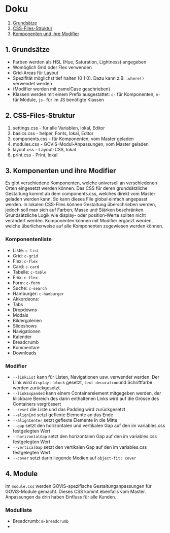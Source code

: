 # Doku

1. [Grundsätze](#1-grundsätze)
2. [CSS-Files-Struktur](#css-files-struktur)
3. [Komponenten und ihre Modifier](##3.-Komponenten-und-ihre-Modifier)


## 1. Grundsätze
* Farben werden als HSL (Hue, Saturation, Lightness) angegeben
* Womöglich Grid oder Flex verwenden
 * Grid-Areas für Layout
* Spezifität möglichst tief halten (0 1 0). Dazu kann z.B. `:where()` verwendet werden
* (Modifier werden mit camelCase geschrieben)
* Klassen werden mit einem Prefix ausgestattet: `c-` für Komponenten, `m-` für Module, `js-` für im JS benötigte Klassen

## 2. CSS-Files-Struktur
1. settings.css - für alle Variablen, lokal, Editor
2. basics.css - helper, Fonts, lokal, Editor
3. components.css - für Komponenten, vom Master geladen
4. modules.css - GOViS-Modul-Anpassungen, vom Master geladen
5. layout.css - Layout-CSS, lokal
6. print.css - Print, lokal


## 3. Komponenten und ihre Modifier
Es gibt verschiedene Komponenten, welche universell an verschiedenen Orten eingesetzt werden können. Das CSS für deren grundsätzliche Gestaltung kommt ab dem components.css, welches direkt vom Master geladen werden kann. So kann dieses File global einfach angepasst werden. In lokalen CSS-Files können Gestaltung überschrieben werden, jedoch soll man sich auf Farben, Masse und Stärken beschränken. Grundsätzliche Logik wie display- oder position-Werte sollten nicht verändert werden.
Komponenten können mit Modifier ergänzt werden, welche überlicherweise auf alle Komponenten zugewiesen werden können.

### Komponentenliste
* Liste: `c-list`
* Grid: `c-grid`
* Flex: `c-flex`
* Card: `c-card`
* Tabelle: `c-table`
* Flex: `c-flex`
* Form: `c-form`
* Suche: `c-search`
* Hamburger: `c-hamburger`
* Akkordeons:
* Tabs
* Dropdowns
* Modals
* Bildergalerien
* Slideshows
* Navigationen
* Kalender
* Breadcrumb
* Kommentare
* Downloads

### Modifier
* `--linkList` kann für Listen, Navigationen usw. verwendet werden. Der Link wird `display: block` gesetzt, `text-decoration`und Schriftfarbe werden zurückgesetzt.
* `--linkExpanded` kann einem Containerelement mitgegeben werden, der klickbare Bereich des darin enthaltenen Links wird auf die Grösse des Containers vergrössert
* `--reset` die Liste und das Padding wird zurückgesetzt
* `--alignEnd` setzt geflexte Elemente an das Ende
* `--alignCenter` setzt geflexte Elemente in die Mitte
* `--gap` setzt den horizontalen und vertikalen Gap auf den im variables.css festgelegten Wert
* `--horizontalGap` setzt den horizontalen Gap auf den im variables.css festgelegten Wert
* `--verticalGap` setzt den vertikalen Gap auf den im variables.css festgelegten Wert
* `--cover` setzt darin liegende Medien auf `object-fit: cover`

## 4. Module
Im `module.css` werden GOViS-spezifische Gestaltunganpassungen für GOViS-Module gemacht. Dieses CSS kommt ebenfalls vom Master. Anpassungen da drin haben Einfluss für alle Kunden.

### Modulliste
* Breadcrumb: `m-breadcrumb`
* 